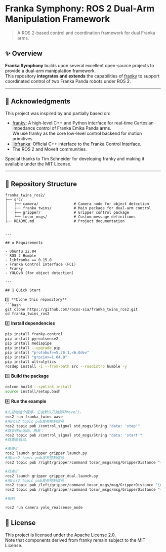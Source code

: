 # Franka Symphony: ROS 2 Dual-Arm Manipulation Framework

> A ROS 2-based control and coordination framework for dual Franka arms.


## ✨ Overview

**Franka Symphony** builds upon several excellent open-source projects to provide a dual-arm manipulation framework.  
This repository **integrates and extends** the capabilities of [franky](https://github.com/TimSchneider42/franky) to support coordinated control of two Franka Panda robots under ROS 2.

---

## 🤝 Acknowledgments

This project was inspired by and partially based on:

- [franky](https://github.com/TimSchneider42/franky): A high-level C++ and Python interface for real-time Cartesian impedance control of Franka Emika Panda arms.  
  We use franky as the core low-level control backend for motion primitives.
- [libfranka](https://github.com/frankaemika/libfranka): Official C++ interface to the Franka Control Interface.
- The ROS 2 and MoveIt communities.

Special thanks to Tim Schneider for developing franky and making it available under the MIT License.

---

## 📂 Repository Structure

```plaintext
franka_twins_ros2/
├── src/
│   ├── camera/                # Camera node for object detection
│   ├── franka_twins/          # Main package for dual-arm control  
│   ├── gripper/               # Gripper control package
│   └── tosor_msgs/            # Custom message definitions
├── README.md                  # Project documentation


---

## ⚙️ Requirements

- Ubuntu 22.04
- ROS 2 Humble 
- libfranka == 0.15.0
- Franka Control Interface (FCI)
- Franky
- YOLOv8 (for object detection)

---

## 🚀 Quick Start

1️⃣ **Clone this repository**
```bash
git clone https://github.com/rocos-sia/franka_twins_ros2.git
cd franka_twins_ros2
```


2️⃣ **Install dependencies**
```bash
pip install franky-control
pip install pyrealsense2
pip install mediapipe
pip install --upgrade pip
pip install "protobuf>=5.26.1,<6.0dev"
pip install "grpcio>=1.64.0"
pip install ultralytics
rosdep install -i --from-path src --rosdistro humble -y
```

3️⃣ **Build the package**
```bash
colcon build --symlink-install
source install/setup.bash
```
4️⃣ **Run the example**
```bash
#先启动这个程序，它会默认开始循环move()。
ros2 run franka_twins wave  
#用ros2 topic pub发布控制信号
ros2 topic pub /control_signal std_msgs/String "data: 'stop'"  
#就会停止运动。再发：
ros2 topic pub /control_signal std_msgs/String "data: 'start'"
#就重新启动。
```

```bash
#单夹爪
ros2 launch gripper gripper.launch.py
#用ros2 topic pub发布控制信号
ros2 topic pub /right/gripper/command tosor_msgs/msg/GripperDistance "{distance: 100}"

#双夹爪
ros2 launch gripper gripper_dual.launch.py
#用ros2 topic pub发布控制信号
ros2 topic pub /left/gripper/command tosor_msgs/msg/GripperDistance "{distance: 100}"
ros2 topic pub /right/gripper/command tosor_msgs/msg/GripperDistance "{distance: 100}"
```

```bash
#相机

ros2 run camera yolo_realsense_node
```
## 📄 License

This project is licensed under the Apache License 2.0.  
Note that components derived from franky remain subject to the MIT License.
